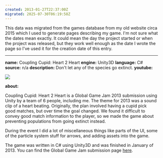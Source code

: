 ```yaml
---
created: 2013-01-27T22:37:00Z
migrated: 2025-07-30T06:19:58Z
---
```


This data was migrated from the games database from my old website circa 2015 which I used to generate pages describing my game. I'm not sure what the dates mean exactly. It could mean the day the project started or when the project was released, but they work well enough as the date I wrote the page so I've used it for the creation date of this entry.

---

**name:** Coupling Cupid: Heart 2 Heart
**engine:** Unity3D
**language:** C#
**source:** n/a
**description:** Don't let any of the species go extinct.
**youtube:**

![](https://www.youtube.com/watch?v=tbmOL5mIEYE)

**about:**

Coupling Cupid: Heart 2 Heart is a Global Game Jam 2013 submission using Unity by a team of 6 people, including me. The theme for 2013 was a sound clip of a heart beating. Originally, the plan involved having a cupid pick good matches, but over time the goal changed. We found it difficult to convey good match information to the player, so we made the game about preventing populations from going extinct instead.

During the event I did a lot of miscellaneous things like parts of the UI, some of the particle system stuff for arrows, and adding assets into the game.

The game was written in C# using Unity3D and was finished in January of 2013. You can find the Global Game Jam submission page [here](http://2013.globalgamejam.org/2013/coupling-cupid-heart-2-heart).
